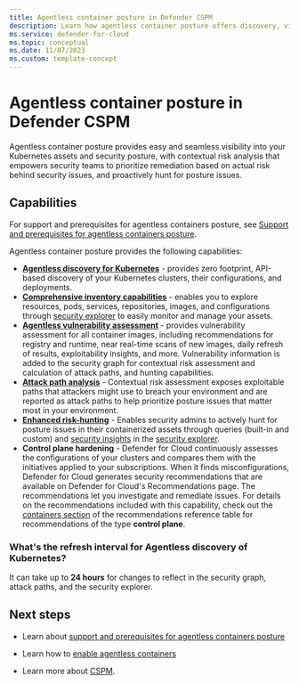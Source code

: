 ```yaml
---
title: Agentless container posture in Defender CSPM
description: Learn how agentless container posture offers discovery, visibility, and vulnerability assessment for containers without installing an agent on your machines.
ms.service: defender-for-cloud
ms.topic: conceptual
ms.date: 11/07/2023
ms.custom: template-concept
---
```


# Agentless container posture in Defender CSPM

Agentless container posture provides easy and seamless visibility into your Kubernetes assets and security posture, with contextual risk analysis that empowers security teams to prioritize remediation based on actual risk behind security issues, and proactively hunt for posture issues.

## Capabilities

For support and prerequisites for agentless containers posture, see [Support and prerequisites for agentless containers posture](support-matrix-defender-for-containers.md).

Agentless container posture provides the following capabilities:

- **[Agentless discovery for Kubernetes](/azure/defender-for-cloud/defender-for-containers-enable#enablement-method-per-capability)** - provides zero footprint, API-based discovery of your Kubernetes clusters, their configurations, and deployments.
- **[Comprehensive inventory capabilities](how-to-manage-cloud-security-explorer.md#build-a-query-with-the-cloud-security-explorer)** - enables you to explore resources, pods, services, repositories, images, and configurations through [security explorer](how-to-manage-cloud-security-explorer.md#build-a-query-with-the-cloud-security-explorer) to easily monitor and manage your assets.
- **[Agentless vulnerability assessment](agentless-container-registry-vulnerability-assessment.md)** - provides vulnerability assessment for all container images, including recommendations for registry and runtime, near real-time scans of new images, daily refresh of results, exploitability insights, and more. Vulnerability information is added to the security graph for contextual risk assessment and calculation of attack paths, and hunting capabilities.
- **[Attack path analysis](concept-attack-path.md)** - Contextual risk assessment exposes exploitable paths that attackers might use to breach your environment and are reported as attack paths to help prioritize posture issues that matter most in your environment.
- **[Enhanced risk-hunting](how-to-manage-cloud-security-explorer.md)** - Enables security admins to actively hunt for posture issues in their containerized assets through queries (built-in and custom) and [security insights](attack-path-reference.md#insights) in the [security explorer](how-to-manage-cloud-security-explorer.md).
- **Control plane hardening** - Defender for Cloud continuously assesses the configurations of your clusters and compares them with the initiatives applied to your subscriptions. When it finds misconfigurations, Defender for Cloud generates security recommendations that are available on Defender for Cloud's Recommendations page. The recommendations let you investigate and remediate issues. For details on the recommendations included with this capability, check out the [containers section](recommendations-reference.md#recs-container) of the recommendations reference table for recommendations of the type **control plane**.

### What's the refresh interval for Agentless discovery of Kubernetes?

It can take up to **24 hours** for changes to reflect in the security graph, attack paths, and the security explorer.

## Next steps

- Learn about [support and prerequisites for agentless containers posture](support-matrix-defender-for-containers.md)

- Learn how to [enable agentless containers](how-to-enable-agentless-containers.md)

- Learn more about [CSPM](concept-cloud-security-posture-management.md).
